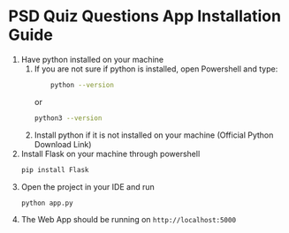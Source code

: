 # PSD Quiz Questions App Installation Guide
1. Have python installed on your machine
    1. If you are not sure if python is installed, open Powershell and type:
       ```bash
           python --version
       ```
       or
       ```bash
       python3 --version
       ```
    2. Install python if it is not installed on your machine
       (Official Python Download Link[](https://www.python.org/downloads/windows/))
2. Install Flask on your machine through powershell
   ```bash
   pip install Flask
   ```
4. Open the project in your IDE and run
   ```bash
   python app.py
   ```
6. The Web App should be running on
   ``` http://localhost:5000 ```
